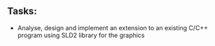 ## Tasks:

- Analyse, design and implement an extension to an existing C/C++ program using SLD2 library for the graphics
